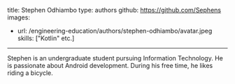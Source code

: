 title: Stephen Odhiambo
type: authors
github: https://github.com/Sephens
images:
  - url: /engineering-education/authors/stephen-odhiambo/avatar.jpeg
skills: ["Kotlin" etc.]
---
Stephen is an undergraduate student pursuing Information Technology. He is passionate about Android development. During his free time, he likes riding a bicycle.
